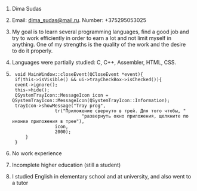 1. Dima Sudas
2. Email: dima_sudas@mail.ru. 
   Number: +375295053025
3. My goal is to learn several programming languages, find a good job and try to work efficiently in order to earn a lot and not limit myself in anything. One of my strengths is the quality of the work and the desire to do it properly.
4. Languages were partially studied: C, C++, Assembler, HTML, CSS.

5. 
        void MainWindow::closeEvent(QCloseEvent *event){
        if(this->isVisible() && ui->trayCheckBox->isChecked()){
        event->ignore();         
        this->hide();         
        QSystemTrayIcon::MessageIcon icon = QSystemTrayIcon::MessageIcon(QSystemTrayIcon::Information);
        trayIcon->showMessage("Tray prog",
                       tr("Приложение свернуто в трей. Для того чтобы, "
                                 "развернуть окно приложения, щелкните по иконке приложения в трее"),
                       icon,
                       2000);
            }
        }
6. No work experience
7. Incomplete higher education (still a student)
8. I studied English in elementary school and at university, and also went to a tutor
